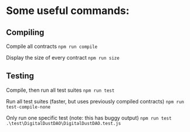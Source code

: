 # Some useful commands:

## Compiling
Compile all contracts
`npm run compile`

Display the size of every contract
`npm run size`

## Testing
Compile, then run all test suites
`npm run test`

Run all test suites (faster, but uses previously compiled contracts)
`npm run test-compile-none`

Only run one specific test (note: this has buggy output)
`npm run test .\test\DigitalDustDAO\DigitalDustDAO.test.js`

